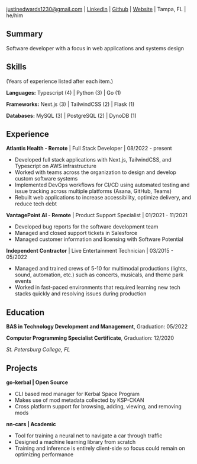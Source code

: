 justinedwards1230@gmail.com | [LinkedIn](http://www.linkedin.com/in/justinedwards1230) | [Github](http://www.github.com/jedwards1230) | [Website](https://jedwards.cc) | Tampa, FL | he/him

## Summary
Software developer with a focus in web applications and systems design

## Skills
(Years of experience listed after each item.)

**Languages:** Typescript (4) | Python (3) | Go (1)

**Frameworks:** Next.js (3) | TailwindCSS (2) | Flask (1)

**Databases:** MySQL (3) | PostgreSQL (2) | DynoDB (1)

## Experience

**Atlantis Health - Remote** | Full Stack Developer | 08/2022 - present

- Developed full stack applications with Next.js, TailwindCSS, and Typescript on AWS infrastructure
- Worked with teams across the organization to design and develop custom software systems
- Implemented DevOps workflows for CI/CD using automated testing and issue tracking across multiple platforms (Asana, GitHub, Teams)
- Rebuilt web applications to increase accessibility, optimize delivery, and reduce tech debt

**VantagePoint AI - Remote** | Product Support Specialist | 01/2021 - 11/2021

- Developed bug reports for the software development team
- Managed and closed support tickets in Salesforce
- Managed customer information and licensing with Software Potential

**Independent Contractor** | Live Entertainment Technician | 03/2015 - 05/2022

- Managed and trained crews of 5-10 for multimodal productions (lights, sound, automation, etc.) such as concerts, musicals, and theme park events
- Worked in fast-paced environments that required learning new tech stacks quickly and resolving issues during production

## Education

**BAS in Technology Development and Management**, Graduation: 05/2022

**Computer Programming Specialist Certificate**, Graduation: 12/2020

*St. Petersburg College, FL*

## Projects

**go-kerbal | Open Source**

- CLI based mod manager for Kerbal Space Program
- Makes use of mod metadata collected by KSP-CKAN
- Cross platform support for browsing, adding, viewing, and removing mods

**nn-cars | Academic**

- Tool for training a neural net to navigate a car through traffic
- Designed a machine learning library from scratch
- Training and inference is entirely client-side so focus could remain on optimizing performance

